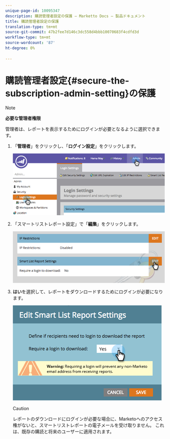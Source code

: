 ```yaml
---
unique-page-id: 10095347
description: 購読管理者設定の保護 — Marketto Docs — 製品ドキュメント
title: 購読管理者設定の保護
translation-type: tm+mt
source-git-commit: 47b2fee7d146c3dc558d4bbb10070683f4cdfd3d
workflow-type: tm+mt
source-wordcount: '87'
ht-degree: 0%

---
```



# 購読管理者設定{#secure-the-subscription-admin-setting}の保護

>[!NOTE]
>
>**必要な管理者権限**

管理者は、レポートを表示するためにログインが必要となるように選択できます。

1. 「**管理者**」をクリックし、「**ログイン設定**」をクリックします。

   ![](assets/image2015-4-29-12-3a46-3a14.png)

1. 「スマートリストレポート設定」で「**編集**」をクリックします。

   ![](assets/image2015-4-29-12-3a50-3a50.png)

1. **はい**&#x200B;を選択して、レポートをダウンロードするためにログインが必要になります。

   ![](assets/image2015-4-29-12-3a53-3a7.png)

   >[!CAUTION]
   >
   >レポートのダウンロードにログインが必要な場合に、Marketoへのアクセス権がないと、スマートリストレポートの電子メールを受け取りません。 これは、既存の購読と将来のユーザーに適用されます。

